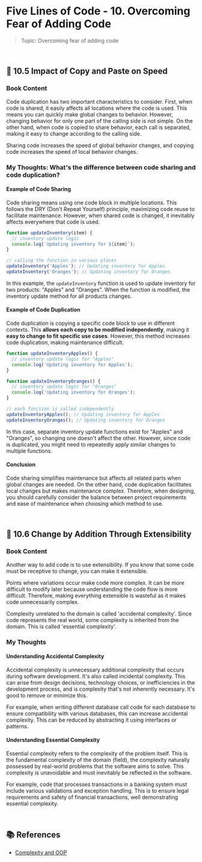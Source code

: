 # Five Lines of Code - 10. Overcoming Fear of Adding Code

> Topic: Overcoming fear of adding code

<br/>

## 🔖 10.5 Impact of Copy and Paste on Speed

### Book Content

Code duplication has two important characteristics to consider. First, when code is shared, it easily affects all locations where the code is used. This means you can quickly make global changes to behavior. However, changing behavior for only one part of the calling side is not simple. On the other hand, when code is copied to share behavior, each call is separated, making it easy to change according to the calling side.

Sharing code increases the speed of global behavior changes, and copying code increases the speed of local behavior changes.

### My Thoughts: What's the difference between code sharing and code duplication?

#### Example of Code Sharing

Code sharing means using one code block in multiple locations. This follows the DRY (Don't Repeat Yourself) principle, maximizing code reuse to facilitate maintenance. However, when shared code is changed, it inevitably affects everywhere that code is used.

```javascript
function updateInventory(item) {
  // inventory update logic
  console.log(`Updating inventory for ${item}`);
}

// calling the function in various places
updateInventory('Apples'); // Updating inventory for Apples
updateInventory('Oranges'); // Updating inventory for Oranges
```

In this example, the `updateInventory` function is used to update inventory for two products: "Apples" and "Oranges". When the function is modified, the inventory update method for all products changes.

#### Example of Code Duplication

Code duplication is copying a specific code block to use in different contexts. This **allows each copy to be modified independently**, making it **easy to change to fit specific use cases**. However, this method increases code duplication, making maintenance difficult.

```javascript
function updateInventoryApples() {
  // inventory update logic for "Apples"
  console.log('Updating inventory for Apples');
}

function updateInventoryOranges() {
  // inventory update logic for "Oranges"
  console.log('Updating inventory for Oranges');
}

// each function is called independently
updateInventoryApples(); // Updating inventory for Apples
updateInventoryOranges(); // Updating inventory for Oranges
```

In this case, separate inventory update functions exist for "Apples" and "Oranges", so changing one doesn't affect the other. However, since code is duplicated, you might need to repeatedly apply similar changes to multiple functions.

#### Conclusion

Code sharing simplifies maintenance but affects all related parts when global changes are needed. On the other hand, code duplication facilitates local changes but makes maintenance complex. Therefore, when designing, you should carefully consider the balance between project requirements and ease of maintenance when choosing which method to use.

<br/>

## 🔖 10.6 Change by Addition Through Extensibility

### Book Content

Another way to add code is to use extensibility. If you know that some code must be receptive to change, you can make it extensible.

Points where variations occur make code more complex. It can be more difficult to modify later because understanding the code flow is more difficult. Therefore, making everything extensible is wasteful as it makes code unnecessarily complex.

Complexity unrelated to the domain is called 'accidental complexity'. Since code represents the real world, some complexity is inherited from the domain. This is called 'essential complexity'.

### My Thoughts

#### Understanding Accidental Complexity

Accidental complexity is unnecessary additional complexity that occurs during software development. It's also called incidental complexity. This can arise from design decisions, technology choices, or inefficiencies in the development process, and is complexity that's not inherently necessary. It's good to remove or minimize this.

For example, when writing different database call code for each database to ensure compatibility with various databases, this can increase accidental complexity. This can be reduced by abstracting it using interfaces or patterns.

#### Understanding Essential Complexity

Essential complexity refers to the complexity of the problem itself. This is the fundamental complexity of the domain (field), the complexity naturally possessed by real-world problems that the software aims to solve. This complexity is unavoidable and must inevitably be reflected in the software.

For example, code that processes transactions in a banking system must include various validations and exception handling. This is to ensure legal requirements and safety of financial transactions, well demonstrating essential complexity.

<br/>

## 📚 References

- [Complexity and OOP](https://redutan.github.io/2016/10/13/complexity-and-oop)
